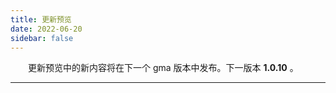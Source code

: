 ```yaml
---
title: 更新预览
date: 2022-06-20
sidebar: false
---
```


&emsp;　更新预览中的新内容将在下一个 gma 版本中发布。下一版本 **1.0.10** 。

---

